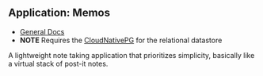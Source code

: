 ## Application: Memos

- [General Docs](https://www.usememos.com/docs/install)
- **NOTE** Requires the [CloudNativePG](../postgresql/controller/) for the
  relational datastore 

A lightweight note taking application that prioritizes simplicity, basically like a
virtual stack of post-it notes.
